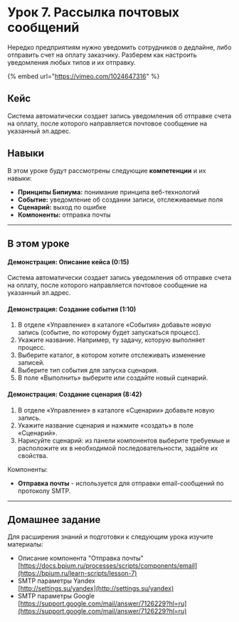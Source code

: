 # Урок 7. Рассылка почтовых сообщений

Нередко предприятиям нужно уведомить сотрудников о дедлайне, либо отправить счет на оплату заказчику. Разберем как настроить уведомления любых типов и их отправку.

{% embed url="https://vimeo.com/1024647316" %}

## Кейс

Система автоматически создает запись уведомления об отправке счета на оплату, после которого направляется почтовое сообщение на указанный эл.адрес.

## Навыки

В этом уроке будут рассмотрены следующие **компетенции** и их навыки:

* **Принципы Бипиума:** понимание принципа веб-технологий
* **Событие:** уведомление об создании записи, отслеживаемые поля
* **Сценарий:** выход по ошибке
* **Компоненты:** отправка почты

***

## В этом уроке

#### **Демонстрация: Описание кейса (0:15)**

Система автоматически создает запись уведомления об отправке счета на оплату, после которого направляется почтовое сообщение на указанный эл.адрес.

#### **Демонстрация: Создание события (1:10)**

1. В отделе «Управление» в каталоге «События» добавьте новую запись (событие, по которому будет запускаться процесс).
2. Укажите название. Например, ту задачу, которую выполняет процесс.
3. Выберите каталог, в котором хотите отслеживать изменение записей.
4. Выберите тип события для запуска сценария.&#x20;
5. В поле «Выполнить» выберите или создайте новый сценарий.

#### **Демонстрация: Создание сценария (8:42)**

1. В отделе «Управление» в каталоге «Сценарии» добавьте новую запись.
2. Укажите название сценария и нажмите «создать» в поле «Сценарий».
3. Нарисуйте сценарий: из панели компонентов выберите требуемые и расположите их в необходимой последовательности, задайте их свойства.

Компоненты:

* **Отправка почты** - используется для отправки email-сообщений по протоколу SMTP.

***

## Домашнее задание

Для расширения знаний и подготовки к следующим урока изучите материалы:

* Описание компонента "Отправка почты"\
  [https://docs.bpium.ru/processes/scripts/components/email](https://bpium.ru/learn-scripts/lesson-7)
* SMTP параметры Yandex\
  [http://settings.su/yandex](http://settings.su/yandex)
* SMTP параметры Google\
  ‍[https://support.google.com/mail/answer/7126229?hl=ru](https://support.google.com/mail/answer/7126229?hl=ru)
